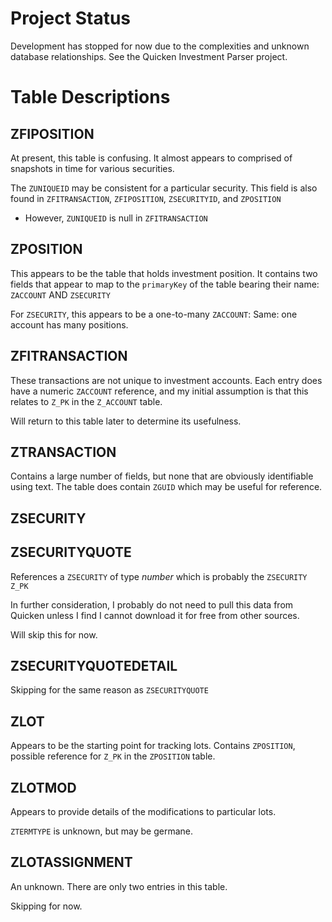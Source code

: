 # Project Status

Development has stopped for now due to the complexities and unknown database relationships. See the Quicken Investment Parser project.

# Table Descriptions

## ZFIPOSITION

At present, this table is confusing. It almost appears to comprised of snapshots in time for various securities.

The `ZUNIQUEID` may be consistent for a particular security. This field is also found in `ZFITRANSACTION`, `ZFIPOSITION`, `ZSECURITYID`, and `ZPOSITION`

* However, `ZUNIQUEID` is null in `ZFITRANSACTION`

## ZPOSITION

This appears to be the table that holds investment position. It contains two fields that appear to map to the `primaryKey` of the table bearing their name: `ZACCOUNT` AND `ZSECURITY`

For `ZSECURITY`, this appears to be a one-to-many
`ZACCOUNT`: Same: one account has many positions.

## ZFITRANSACTION

These transactions are not unique to investment accounts. Each entry does have a numeric `ZACCOUNT` reference, and my initial assumption is that this relates to `Z_PK` in the `Z_ACCOUNT` table.

Will return to this table later to determine its usefulness.

## ZTRANSACTION

Contains a large number of fields, but none that are obviously identifiable using text. The table does contain `ZGUID` which may be useful for reference.

## ZSECURITY

## ZSECURITYQUOTE

References a `ZSECURITY` of type *number* which is probably the `ZSECURITY` `Z_PK`

In further consideration, I probably do not need to pull this data from Quicken unless I find I cannot download it for free from other sources.

Will skip this for now.

## ZSECURITYQUOTEDETAIL

Skipping for the same reason as `ZSECURITYQUOTE`

## ZLOT

Appears to be the starting point for tracking lots. Contains `ZPOSITION`, possible reference for `Z_PK` in the `ZPOSITION` table.

## ZLOTMOD

Appears to provide details of the modifications to particular lots.

`ZTERMTYPE` is unknown, but may be germane.

## ZLOTASSIGNMENT

An unknown. There are only two entries in this table.

Skipping for now.
